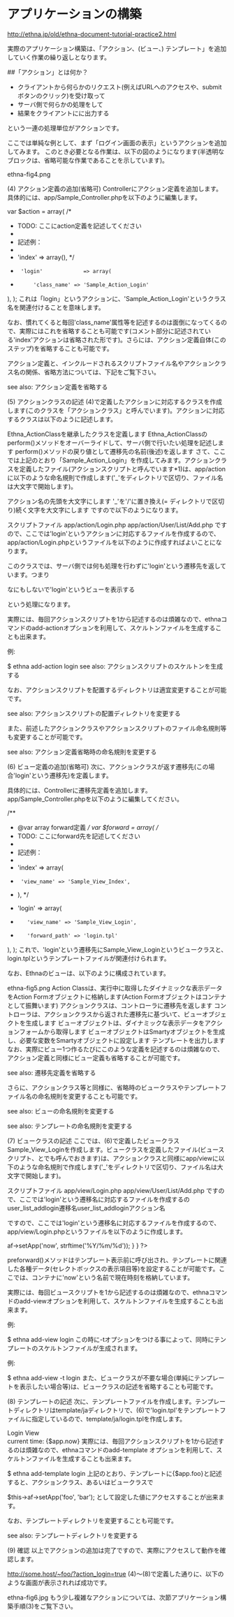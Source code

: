 # アプリケーションの構築

http://ethna.jp/old/ethna-document-tutorial-practice2.html

実際のアプリケーション構築は、「アクション、(ビュー、)  テンプレート」を追加していく作業の繰り返しとなります。

##「アクション」とは何か？

* クライアントから何らかのリクエスト(例えばURLへのアクセスや、submitボタンのクリック)を受け取って
* サーバ側で何らかの処理をして
* 結果をクライアントにに出力する

という一連の処理単位がアクションです。

ここでは単純な例として、まず「ログイン画面の表示」というアクションを追加してみます。
このとき必要となる作業は、以下の図のようになります(半透明なブロックは、省略可能な作業であることを示しています)。

ethna-fig4.png

(4) アクション定義の追加(省略可)
Controllerにアクション定義を追加します。具体的には、app/Sample_Controller.phpを以下のように編集します。

var $action = array(
/*
*  TODO: ここにaction定義を記述してください
*
*  記述例：
*
*  'index'     => array(),
*/
+      'login'             => array(
+          'class_name' => 'Sample_Action_Login'
),
);
これは「login」というアクションに、'Sample_Action_Login'というクラス名を関連付けることを意味します。

なお、慣れてくると毎回'class_name'属性等を記述するのは面倒になってくるので、実際にはこれを省略することも可能です(コメント部分に記述されている'index'アクションは省略された形です)。さらには、アクション定義自体(このステップ)を省略することも可能です。

アクション定義と、インクルードされるスクリプトファイル名やアクションクラス名の関係、省略方法については、下記をご覧下さい。

see also: アクション定義を省略する

(5) アクションクラスの記述
(4)で定義したアクションに対応するクラスを作成します(このクラスを「アクションクラス」と呼んでいます)。アクションに対応するクラスは以下のように記述します。

Ethna_ActionClassを継承したクラスを定義します
Ethna_ActionClassのperform()メソッドをオーバーライドして、サーバ側で行いたい処理を記述します
perform()メソッドの戻り値として遷移先の名前(後述)を返します
さて、ここでは上記のとおり「Sample_Action_Login」を作成してみます。アクションクラスを定義したファイル(アクションスクリプトと呼んでいます*1)は、app/actionに以下のような命名規則で作成します('_'をディレクトリで区切り、ファイル名は大文字で開始します)。

アクション名の先頭を大文字にします
'_'を'/'に置き換え(= ディレクトリで区切り)続く文字を大文字にします
ですので以下のようになります。

スクリプトファイル
app/action/Login.php
app/action/User/List/Add.php
ですので、ここでは'login'というアクションに対応するファイルを作成するので、app/action/Login.phpというファイルを以下のように作成すればよいことになります。

<?php
class Sample_Action_Login extends Ethna_ActionClass
{
function perform()
{
return 'login';
}
}
?>
このクラスでは、サーバ側では何も処理を行わずに'login'という遷移先を返しています。つまり

なにもしないで'login'というビューを表示する

という処理になります。

実際には、毎回アクションスクリプトを1から記述するのは煩雑なので、ethnaコマンドのadd-actionオプションを利用して、スケルトンファイルを生成することも出来ます。

例:

$ ethna add-action login
see also: アクションスクリプトのスケルトンを生成する

なお、アクションスクリプトを配置するディレクトリは適宜変更することが可能です。

see also: アクションスクリプトの配置ディレクトリを変更する

また、前述したアクションクラスやアクションスクリプトのファイル命名規則等も変更することが可能です。

see also: アクション定義省略時の命名規則を変更する

(6) ビュー定義の追加(省略可)
次に、アクションクラスが返す遷移先(この場合'login'という遷移先)を定義します。

具体的には、Controllerに遷移先定義を追加します。app/Sample_Controller.phpを以下のように編集してください。

/**
*  @var    array   forward定義
*/
var $forward = array(
/*
*  TODO: ここにforward先を記述してください
*
*  記述例：
*
*  'index'         => array(
*      'view_name' => 'Sample_View_Index',
*  ),
*/
+    'login' => array(
+        'view_name' => 'Sample_View_Login',
+        'forward_path' => 'login.tpl'
),
);
これで、'login'という遷移先にSample_View_Loginというビュークラスと、login.tplというテンプレートファイルが関連付けられます。

なお、Ethnaのビューは、以下のように構成されています。

ethna-fig5.png
Action Classは、実行中に取得したダイナミックな表示データをAction Formオブジェクトに格納します(Action Formオブジェクトはコンテナとして振舞います)
アクションクラスは、コントローラに遷移先を返します
コントローラは、アクションクラスから返された遷移先に基づいて、ビューオブジェクトを生成します
ビューオブジェクトは、ダイナミックな表示データをアクションフォームから取得します
ビューオブジェクトはSmartyオブジェクトを生成し、必要な変数をSmartyオブジェクトに設定します
テンプレートを出力します
なお、実際にビュー1つ作るたびにこのような定義を記述するのは煩雑なので、アクション定義と同様にビュー定義も省略することが可能です。

see also: 遷移先定義を省略する

さらに、アクションクラス等と同様に、省略時のビュークラスやテンプレートファイル名の命名規則を変更することも可能です。

see also: ビューの命名規則を変更する

see also: テンプレートの命名規則を変更する

(7) ビュークラスの記述
ここでは、(6)で定義したビュークラスSample_View_Loginを作成します。ビュークラスを定義したファイル(ビュースクリプト、とでも呼んでおきます)は、アクションクラスと同様にapp/viewに以下のような命名規則で作成します('_'をディレクトリで区切り、ファイル名は大文字で開始します)。

スクリプトファイル
app/view/Login.php
app/view/User/List/Add.php
ですので、ここでは'login'という遷移名に対応するファイルを作成するのuser_list_addlogin遷移名user_list_addloginアクション名

ですので、ここでは'login'という遷移名に対応するファイルを作成するので、app/view/Login.phpというファイルを以下のように作成します。

<?php
class Sample_View_Login extends Ethna_ViewClass
{
function preforward()
{
$this->af->setApp('now', strftime('%Y/%m/%d'));
}
}
?>
preforward()メソッドはテンプレート表示前に呼び出され、テンプレートに関連した各種データ(セレクトボックスの表示項目等)を設定することが可能です。ここでは、コンテナに'now'という名前で現在時刻を格納しています。

実際には、毎回ビュースクリプトを1から記述するのは煩雑なので、ethnaコマンドのadd-viewオプションを利用して、スケルトンファイルを生成することも出来ます。

例:

$ ethna add-view login
この時に-tオプションをつける事によって、同時にテンプレートのスケルトンファイルが生成されます。

例:

$ ethna add-view -t login
また、ビュークラスが不要な場合(単純にテンプレートを表示したい場合等)は、ビュークラスの記述を省略することも可能です。

(8) テンプレートの記述
次に、テンプレートファイルを作成します。テンプレートディレクトリはtemplate/jaディレクトリで、(6)で'login.tpl'をテンプレートファイルに指定しているので、template/ja/login.tplを作成します。

<!DOCTYPE html PUBLIC "-//W3C//DTD HTML 4.01 Transitional//EN">
<html>
<head></head>
<body>
Login View<br />
current time: {$app.now}
</body>
</html>
実際には、毎回アクションスクリプトを1から記述するのは煩雑なので、ethnaコマンドのadd-template オプションを利用して、スケルトンファイルを生成することも出来ます。

$ ethna add-template login
上記のとおり、テンプレートに{$app.foo}と記述すると、アクションクラス、あるいはビュークラスで

$this->af->setApp('foo', 'bar');
として設定した値にアクセスすることが出来ます。

なお、テンプレートディレクトリを変更することも可能です。

see also: テンプレートディレクトリを変更する

(9) 確認
以上でアクションの追加は完了ですので、実際にアクセスして動作を確認します。

http://some.host/~foo/?action_login=true
(4)〜(8)で定義した通りに、以下のような画面が表示されれば成功です。

ethna-fig6.jpg
もう少し複雑なアクションについては、次節アプリケーション構築手順(3)をご覧下さい。

